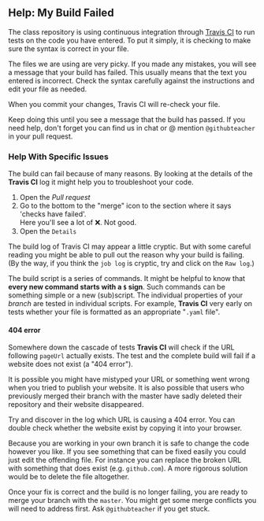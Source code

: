 ## Help: My Build Failed

The class repository is using continuous integration through [Travis CI](https://travis-ci.org) to run tests on the code you have entered. To put it simply, it is checking to make sure the syntax is correct in your file.

The files we are using are very picky. If you made any mistakes, you will see a message that your build has failed. This usually means that the text you entered is incorrect. Check the syntax carefully against the instructions and edit your file as needed.

When you commit your changes, Travis CI will re-check your file.

Keep doing this until you see a message that the build has passed. If you need help, don't forget you can find us in chat or @ mention `@githubteacher` in your pull request.

### Help With Specific Issues

The build can fail because of many reasons. By looking at the details of the **Travis CI** log it might help you to troubleshoot your code.

1. Open the _Pull request_  
2. Go to the bottom to the "merge" icon to the section where it says 'checks have failed'.  
  Here you'll see a lot of :x:. Not good.  
3. Open the `Details`  

The build log of Travis CI may appear a little cryptic. But with some careful reading you might be able to pull out the reason why your build is failing. (By the way, if you think the `job log` is cryptic, try and click on the `Raw log`.)

The build script is a series of commands. It might be helpful to know that **every new command starts with a `$` sign**. Such commands can be something simple or a new (sub)script. The individual properties of your _branch_ are tested in individual scripts. For example, **Travis CI** very early on tests whether your file is formatted as an appropriate "`.yaml` file".

#### 404 error
Somewhere down the cascade of tests **Travis CI** will check if the URL following `pageUrl` actually exists. The test and the complete build will fail if a website does not exist (a "404 error").

It is possible you might have mistyped your URL or something went wrong when you tried to publish your website. It is also possible that users who previously merged their branch with the master have sadly deleted their repository and their website disappeared.

Try and discover in the log which URL is causing a 404 error. You can double check whether the website exist by copying it into your browser.

Because you are working in your own branch it is safe to change the code however you like. If you see something that can be fixed easily you could just edit the offending file. For instance you can replace the broken URL with something that does exist (e.g. `github.com`).
A more rigorous solution would be to delete the file altogether.

Once your fix is correct and the build is no longer failing, you are ready to merge your branch with the `master`. You might get some merge conflicts you will need to address first. Ask `@githubteacher` if you get stuck.
